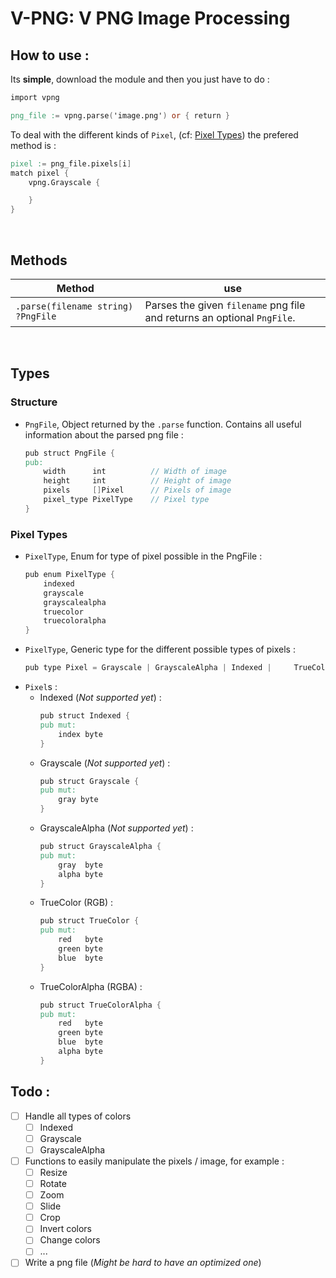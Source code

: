 # **V-PNG**: V PNG Image Processing

## How to use :

Its **simple**, download the module and then you just have to do :
```v
import vpng

png_file := vpng.parse('image.png') or { return }
```

To deal with the different kinds of `Pixel`, (cf: [Pixel Types](###pixel-types)) the prefered method is :
```v
pixel := png_file.pixels[i]
match pixel {
    vpng.Grayscale {

    }
}
```

<br/>

## Methods
| Method | use |
|-|-|
| `.parse(filename string) ?PngFile` | Parses the given `filename` png file and returns an optional `PngFile`. |

<br/>

## Types

### Structure
- `PngFile`, Object returned by the `.parse` function. Contains all useful information about the parsed png file :
    ```v
    pub struct PngFile {
    pub:
        width      int          // Width of image
        height     int          // Height of image
        pixels     []Pixel      // Pixels of image
        pixel_type PixelType    // Pixel type
    }
    ```

### Pixel Types
- `PixelType`, Enum for type of pixel possible in the PngFile :
    ```v
    pub enum PixelType {
        indexed
        grayscale
        grayscalealpha
        truecolor
        truecoloralpha
    }
    ```
- `PixelType`, Generic type for the different possible types of pixels : 
    ```v
    pub type Pixel = Grayscale | GrayscaleAlpha | Indexed |     TrueColor | TrueColorAlpha
    ```
- `Pixel`s :
    - Indexed (*Not supported yet*) :
        ```v
        pub struct Indexed {
        pub mut:
            index byte
        }
        ```
    - Grayscale (*Not supported yet*) :
        ```v
        pub struct Grayscale {
        pub mut:
            gray byte
        }
        ```
    - GrayscaleAlpha (*Not supported yet*) :
        ```v
        pub struct GrayscaleAlpha {
        pub mut:
            gray  byte
            alpha byte
        }
        ```
    - TrueColor (RGB) :
        ```v
        pub struct TrueColor {
        pub mut:
            red   byte
            green byte
            blue  byte
        }
        ```
    - TrueColorAlpha (RGBA) :
        ```v
        pub struct TrueColorAlpha {
        pub mut:
            red   byte
            green byte
            blue  byte
            alpha byte
        }
        ```

## Todo :
- [ ] Handle all types of colors
    - [ ] Indexed
    - [ ] Grayscale
    - [ ] GrayscaleAlpha
- [ ] Functions to easily manipulate the pixels / image, for example :
    - [ ] Resize
    - [ ] Rotate
    - [ ] Zoom
    - [ ] Slide
    - [ ] Crop
    - [ ] Invert colors
    - [ ] Change colors
    - [ ] ...
- [ ] Write a png file (*Might be hard to have an optimized one*)